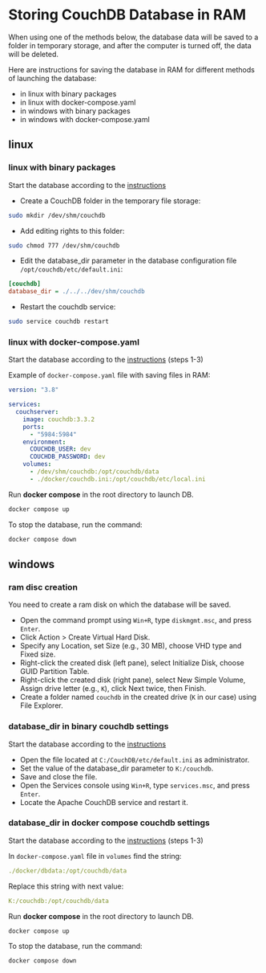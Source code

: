 # Storing CouchDB Database in RAM

When using one of the methods below, the database data will be saved to a folder in temporary storage, and after the computer is turned off, the data will be deleted.

Here are instructions for saving the database in RAM for different methods of launching the database:

- in linux with binary packages
- in linux with docker-compose.yaml
- in windows with binary packages
- in windows with docker-compose.yaml

## linux

### linux with binary packages

Start the database according to the [instructions](https://everypinio.github.io/hardpy/documentation/database/#running-couchdb-with-binary-packages-in-linux)

- Create a CouchDB folder in the temporary file storage:

```bash
sudo mkdir /dev/shm/couchdb
```

- Add editing rights to this folder:

```bash
sudo chmod 777 /dev/shm/couchdb
```

- Edit the database_dir parameter in the database configuration file `/opt/couchdb/etc/default.ini`:

```ini
[couchdb]
database_dir = ./../../dev/shm/couchdb
```

- Restart the couchdb service:

```bash
sudo service couchdb restart
```

### linux with docker-compose.yaml

Start the database according to the [instructions](https://everypinio.github.io/hardpy/documentation/database/#running-couchdb-with-docker-compose) (steps 1-3)

Example of `docker-compose.yaml` file with saving files in RAM:

```yaml
version: "3.8"

services:
  couchserver:
    image: couchdb:3.3.2
    ports:
      - "5984:5984"
    environment:
      COUCHDB_USER: dev
      COUCHDB_PASSWORD: dev
    volumes:
      - /dev/shm/couchdb:/opt/couchdb/data
      - ./docker/couchdb.ini:/opt/couchdb/etc/local.ini
```

Run **docker compose** in the root directory to launch DB.

```bash
docker compose up
```
To stop the database, run the command:

```bash
docker compose down
```

## windows

### ram disc creation

You need to create a ram disk on which the database will be saved.

- Open the command prompt using `Win+R`, type `diskmgmt.msc`, and press `Enter`.
- Click Action > Create Virtual Hard Disk.
- Specify any Location, set Size (e.g., 30 MB), choose VHD type and Fixed size.
- Right-click the created disk (left pane), select Initialize Disk, choose GUID Partition Table.
- Right-click the created disk (right pane), select New Simple Volume, Assign drive letter (e.g., `K`), click Next twice, then Finish.
- Create a folder named `couchdb` in the created drive (`K` in our case) using File Explorer.

### database_dir in binary couchdb settings

Start the database according to the [instructions](https://everypinio.github.io/hardpy/documentation/database/#running-couchdb-with-binary-packages-in-windows)

- Open the file located at `C:/CouchDB/etc/default.ini` as administrator.
- Set the value of the database_dir parameter to `K:/couchdb`.
- Save and close the file.
- Open the Services console using `Win+R`, type `services.msc`, and press `Enter`.
- Locate the Apache CouchDB service and restart it.

### database_dir in docker compose couchdb settings

Start the database according to the [instructions](https://everypinio.github.io/hardpy/documentation/database/#running-couchdb-with-docker-compose) (steps 1-3)

In `docker-compose.yaml` file in `volumes` find the string:

```yaml
./docker/dbdata:/opt/couchdb/data
```

Replace this string with next value:

```yaml
K:/couchdb:/opt/couchdb/data
```

Run **docker compose** in the root directory to launch DB.

```bash
docker compose up
```
To stop the database, run the command:

```bash
docker compose down
```